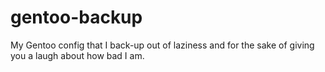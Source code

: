 # gentoo-backup
My Gentoo config that I back-up out of laziness and for the sake of giving you a laugh about how bad I am.
